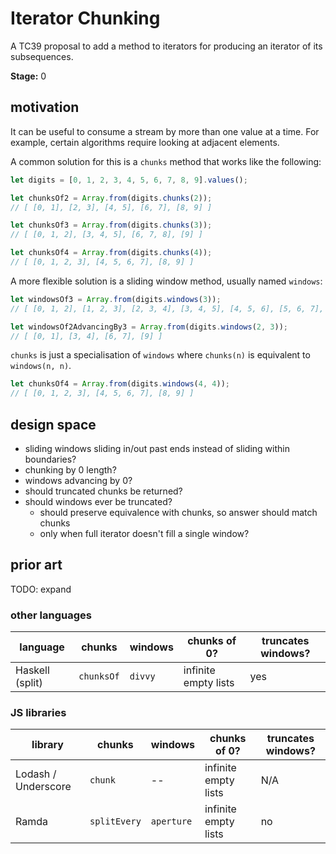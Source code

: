 Iterator Chunking
=================

A TC39 proposal to add a method to iterators for producing an iterator of its subsequences.

**Stage:** 0

## motivation

It can be useful to consume a stream by more than one value at a time. For example, certain algorithms require looking at adjacent elements.

A common solution for this is a `chunks` method that works like the following:

```js
let digits = [0, 1, 2, 3, 4, 5, 6, 7, 8, 9].values();

let chunksOf2 = Array.from(digits.chunks(2));
// [ [0, 1], [2, 3], [4, 5], [6, 7], [8, 9] ]

let chunksOf3 = Array.from(digits.chunks(3));
// [ [0, 1, 2], [3, 4, 5], [6, 7, 8], [9] ]

let chunksOf4 = Array.from(digits.chunks(4));
// [ [0, 1, 2, 3], [4, 5, 6, 7], [8, 9] ]
```

A more flexible solution is a sliding window method, usually named `windows`:

```js
let windowsOf3 = Array.from(digits.windows(3));
// [ [0, 1, 2], [1, 2, 3], [2, 3, 4], [3, 4, 5], [4, 5, 6], [5, 6, 7], [6, 7, 8], [7, 8, 9] ]

let windowsOf2AdvancingBy3 = Array.from(digits.windows(2, 3));
// [ [0, 1], [3, 4], [6, 7], [9] ]
```

`chunks` is just a specialisation of `windows` where `chunks(n)` is equivalent to `windows(n, n)`.

```js
let chunksOf4 = Array.from(digits.windows(4, 4));
// [ [0, 1, 2, 3], [4, 5, 6, 7], [8, 9] ]
```

## design space

* sliding windows sliding in/out past ends instead of sliding within boundaries?
* chunking by 0 length?
* windows advancing by 0?
* should truncated chunks be returned?
* should windows ever be truncated?
  * should preserve equivalence with chunks, so answer should match chunks
  * only when full iterator doesn't fill a single window?

## prior art

TODO: expand

### other languages

| language | chunks | windows | chunks of 0? | truncates windows? |
|----------|--------|---------|--------------|--------------------|
| Haskell (split) | `chunksOf` | `divvy` | infinite empty lists | yes |

### JS libraries

| library | chunks | windows | chunks of 0? | truncates windows? |
|---------|--------|---------|--------------|--------------------|
| Lodash / Underscore | `chunk` | -- | infinite empty lists | N/A |
| Ramda | `splitEvery` | `aperture` | infinite empty lists | no |
